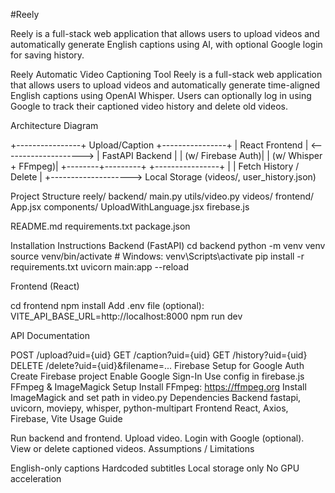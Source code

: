 #Reely

Reely is a full-stack web application that allows users to upload videos and automatically generate English captions using AI, with optional Google login for saving history.

Reely Automatic Video Captioning Tool Reely is a full-stack web application that allows users to upload videos and automatically generate time-aligned English captions using OpenAI Whisper. Users can optionally log in using Google to track their captioned video history and delete old videos.

Architecture Diagram

+----------------+ Upload/Caption +----------------+ | React Frontend | <--------------------> | FastAPI Backend | | (w/ Firebase Auth)| | (w/ Whisper + FFmpeg)| +--------+---------+ +----------------+ | | Fetch History / Delete | +--------------------> Local Storage (videos/, user_history.json)

Project Structure reely/ backend/ main.py utils/video.py videos/ frontend/ App.jsx components/ UploadWithLanguage.jsx firebase.js

README.md requirements.txt package.json

Installation Instructions Backend (FastAPI) cd backend python -m venv venv source venv/bin/activate # Windows: venv\Scripts\activate pip install -r requirements.txt uvicorn main:app --reload

Frontend (React)

cd frontend npm install Add .env file (optional): VITE_API_BASE_URL=http://localhost:8000 npm run dev

API Documentation

POST /upload?uid={uid}
GET /caption?uid={uid}
GET /history?uid={uid}
DELETE /delete?uid={uid}&filename=... Firebase Setup for Google Auth
Create Firebase project
Enable Google Sign-In
Use config in firebase.js FFmpeg & ImageMagick Setup
Install FFmpeg: https://ffmpeg.org
Install ImageMagick and set path in video.py
Dependencies Backend fastapi, uvicorn, moviepy, whisper, python-multipart Frontend React, Axios, Firebase, Vite Usage Guide

Run backend and frontend.
Upload video.
Login with Google (optional).
View or delete captioned videos.
Assumptions / Limitations

English-only captions
Hardcoded subtitles
Local storage only
No GPU acceleration
